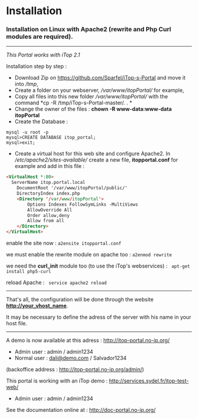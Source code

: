 # Installation
### Installation on Linux with Apache2 (rewrite and Php Curl modules are required). 

---

*This Portal works with iTop 2.1*

Installation step by step :

* Download Zip on https://github.com/Sparfel/iTop-s-Portal and move it into */tmp*,
* Create a folder on your webserver, */var/www/itopPortal/* for example,
* Copy all files into this new folder */var/www/itopPortal/* with the command *cp -R /tmp/iTop-s-Portal-master/. . *
* Change the owner of the files : **chown -R www-data:www-data itopPortal**
* Create the Database :
```
mysql -u root -p
mysql>CREATE DATABASE itop_portal;
mysql>exit;
```
* Create a virtual host for this web site and configure Apache2. In */etc/apache2/sites-available/* create a new file, **itopportal.conf** for example and add in this file :
```html
<VirtualHost *:80>
  ServerName itop.portal.local
	DocumentRoot '/var/www/itopPortal/public/'
	DirectoryIndex index.php
	<Directory '/var/www/itopPortal'>
		Options Indexes FollowSymLinks -MultiViews
		AllowOverride All
		Order allow,deny
		Allow from all
	</Directory>
</VirtualHost>
```
enable the site now :
``` a2ensite itopportal.conf ```

we must enable the rewrite module on apache too :
``` a2enmod rewrite ``` 

we need the **curl_init** module too (to use the iTop's webservices) :
``` apt-get install php5-curl``` 

reload Apache :
``` service apache2 reload```

---

That's all, the configuration will be done through the website **[http://your_vhost_name](http://your_vhost_name)**.

It may be necessary to define the adress of the server with his name in your host file.

---

A demo is now available at this adress : http://itop-portal.no-ip.org/
* Admin user : admin / admin1234
* Normal user : dali@demo.com / Salvador1234

(backoffice address : http://itop-portal.no-ip.org/admin/)

This portal is working with an iTop demo : http://services.sydel.fr/itop-test-web/
* Admin user : admin / admin1234

See the documentation online at : http://doc-portal.no-ip.org/